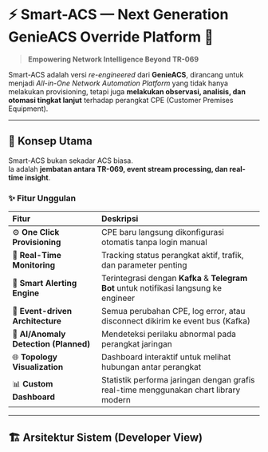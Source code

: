 # ⚡ Smart-ACS — Next Generation GenieACS Override Platform 🚀

> **Empowering Network Intelligence Beyond TR-069**

Smart-ACS adalah versi _re-engineered_ dari **GenieACS**, dirancang untuk menjadi _All-in-One Network Automation Platform_ yang tidak hanya melakukan provisioning, tetapi juga **melakukan observasi, analisis, dan otomasi tingkat lanjut** terhadap perangkat CPE (Customer Premises Equipment).

---

## 🧠 Konsep Utama

Smart-ACS bukan sekadar ACS biasa.  
Ia adalah **jembatan antara TR-069, event stream processing, dan real-time insight**.

### ✨ Fitur Unggulan
| Fitur | Deskripsi |
|:------|:-----------|
| ⚙️ **One Click Provisioning** | CPE baru langsung dikonfigurasi otomatis tanpa login manual |
| 📡 **Real-Time Monitoring** | Tracking status perangkat aktif, trafik, dan parameter penting |
| 🚨 **Smart Alerting Engine** | Terintegrasi dengan **Kafka** & **Telegram Bot** untuk notifikasi langsung ke engineer |
| 🧩 **Event-driven Architecture** | Semua perubahan CPE, log error, atau disconnect dikirim ke event bus (Kafka) |
| 🧠 **AI/Anomaly Detection (Planned)** | Mendeteksi perilaku abnormal pada perangkat jaringan |
| 🌐 **Topology Visualization** | Dashboard interaktif untuk melihat hubungan antar perangkat |
| 📊 **Custom Dashboard** | Statistik performa jaringan dengan grafis real-time menggunakan chart library modern |

---

## 🏗️ Arsitektur Sistem (Developer View)

